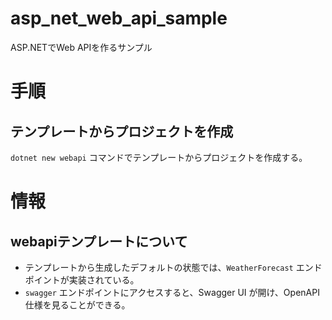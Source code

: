 # asp_net_web_api_sample
ASP.NETでWeb APIを作るサンプル

# 手順
## テンプレートからプロジェクトを作成
`dotnet new webapi` コマンドでテンプレートからプロジェクトを作成する。


# 情報
## webapiテンプレートについて

- テンプレートから生成したデフォルトの状態では、`WeatherForecast` エンドポイントが実装されている。
- `swagger` エンドポイントにアクセスすると、Swagger UI が開け、OpenAPI仕様を見ることができる。
